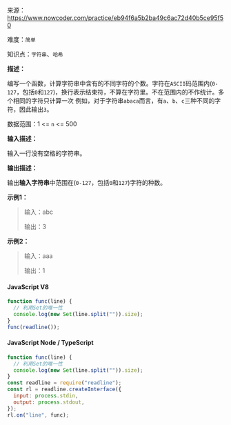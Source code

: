来源：<https://www.nowcoder.com/practice/eb94f6a5b2ba49c6ac72d40b5ce95f50>

难度：`简单`

知识点：`字符串`、`哈希`

**描述：**

编写一个函数，计算字符串中含有的不同字符的个数。字符在`ASCII`码范围内(`0-127`，包括`0`和`127`)，换行表示结束符，不算在字符里。不在范围内的不作统计。多个相同的字符只计算一次
例如，对于字符串`abaca`而言，有`a`、`b`、`c`三种不同的字符，因此输出`3`。

数据范围：1 <= `n` <= 500

**输入描述：**

输入一行没有空格的字符串。

**输出描述：**

输出**输入字符串**中范围在(`0-127`，包括`0`和`127`)字符的种数。

**示例1：**

> 输入：abc
>
> 输出：3

**示例2：**

> 输入：aaa
>
> 输出：1

<!-- tabs:start -->

#### **JavaScript V8**

```javascript
function func(line) {
  // 利用Set的唯一性
  console.log(new Set(line.split("")).size);
}
func(readline());
```

#### **JavaScript Node / TypeScript**

```javascript
function func(line) {
  // 利用Set的唯一性
  console.log(new Set(line.split("")).size);
}
const readline = require("readline");
const rl = readline.createInterface({
  input: process.stdin,
  output: process.stdout,
});
rl.on("line", func);
```

<!-- tabs:end -->
